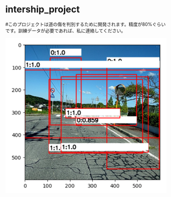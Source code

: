 # intership_project
#このプロジェクトは道の傷を判別するために開発されます。精度が80%ぐらいです。訓練データが必要であれば、私に連絡してください。

![avatar](/%E7%94%BB%E5%83%8F%E8%AA%8D%E8%AD%98_%E3%82%A4%E3%83%B3%E3%82%BF%E3%83%BC%E3%83%B3/SSD%E3%83%A2%E3%83%87%E3%83%AB/test.png)
